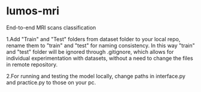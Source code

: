 # lumos-mri
End-to-end MRI scans classification

1.Add "Train" and "Test" folders from dataset folder to your local repo, rename them to "train" and "test" for naming consistency.
    In this way "train" and "test" folder will be ignored through .gitignore, which allows for individual experimentation with datasets, without a need to change the files in remote repository.

2.For running and testing the model locally, change paths in interface.py and practice.py to those on your pc. 
